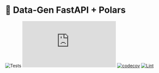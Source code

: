 # 🧪 Data-Gen FastAPI + Polars

![Tests](https://github.com/dutche/data-gen/actions/workflows/ci.yml/badge.svg)
[![Coverage](https://img.shields.io/endpoint?url=https://gist.githubusercontent.com/dutche/<gist-id>/raw/coverage.json)](https://dutche.github.io/data-gen/)
[![codecov](https://codecov.io/gh/dutche/data-gen/branch/main/graph/badge.svg)](https://codecov.io/gh/dutche/data-gen)
[![Lint](https://img.shields.io/badge/code%20style-ruff-blue.svg)](https://github.com/astral-sh/ruff)

